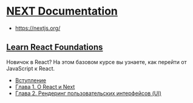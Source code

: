 # [NEXT Documentation](../index.md)

- <a href="https://nextjs.org/" target="_blank">https://nextjs.org/</a>

## [Learn React Foundations](#)

Новичок в React? На этом базовом курсе вы узнаете, как перейти от JavaScript к React.

- [Вступление](<./Learn React Foundations/Introduction.md>)
- [Глава 1. О React и Next](<./Learn React Foundations/Chapter 1. About React and Next.js.md>)
- [Глава 2. Рендеринг пользовательских интерфейсов (UI)](<./Learn React Foundations/Chapter 2. Rendering User Interfaces (UI).md>)

